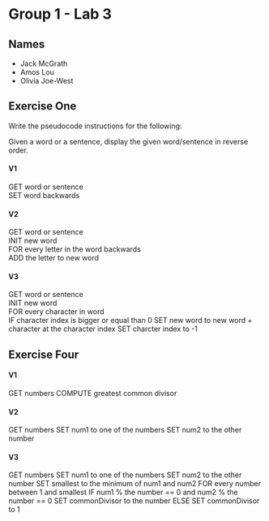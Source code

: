 # Group 1 - Lab 3

## Names

* Jack McGrath
* Amos Lou
* Olivia Joe-West

## Exercise One

Write the pseudocode instructions for the following:

Given a word or a sentence, display the given word/sentence in reverse order.

#### V1
GET word or sentence<br>
SET word backwards

#### V2
GET word or sentence<br>
INIT new word<br>
FOR every letter in the word backwards<br>
  ADD the letter to new word<br>

#### V3
GET word or sentence<br>
INIT new word<br>
FOR every character in word<br>
  IF character index is bigger or equal than 0
    SET new word to new word + character at the character index
    SET charcter index to -1
  
## Exercise Four

#### V1
GET numbers
COMPUTE greatest common divisor

#### V2
GET numbers
SET num1 to one of the numbers
SET num2 to the other number


#### V3
GET numbers
SET num1 to one of the numbers
SET num2 to the other number
SET smallest to the minimum of num1 and num2
FOR every number between 1 and smallest
  IF num1 % the number == 0 and num2 % the number == 0
    SET commonDivisor to the number
  ELSE
    SET commonDivisor to 1
 
    
  
